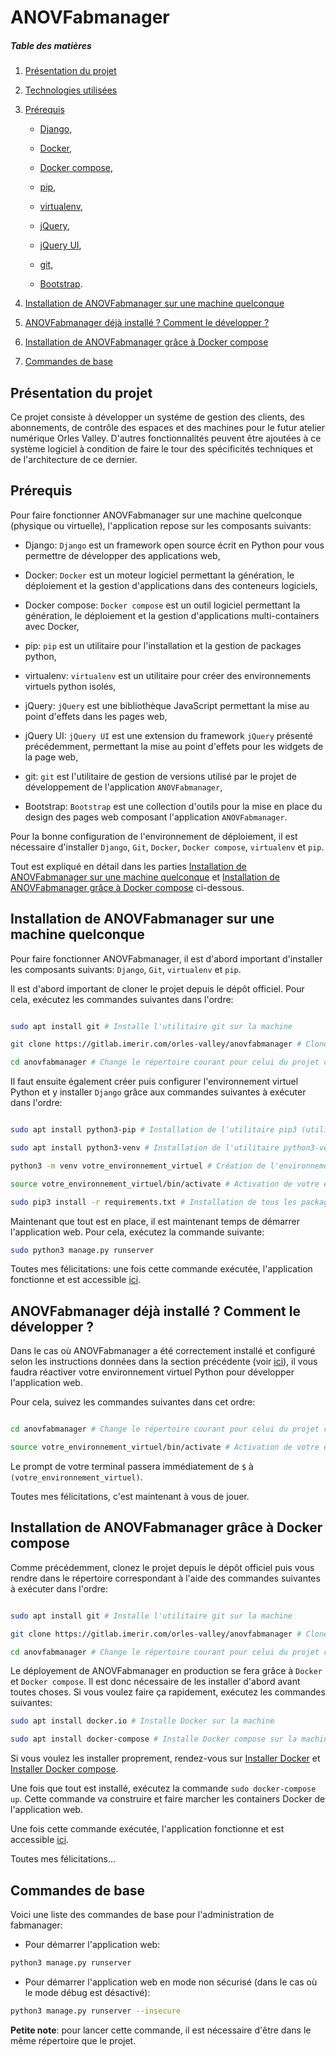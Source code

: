 # ANOVFabmanager

##### Table des matières

1. [Présentation du projet](#presentation_du_projet)

2. [Technologies utilisées](#technologies_utilisées)

3. [Prérequis](#prerequis)

	* [Django](https://www.djangoproject.com),

	* [Docker](https://www.docker.com),

	* [Docker compose](https://docs.docker.com/compose/),

	* [pip](https://pip.pypa.io/en/stable/),

	* [virtualenv](https://python-guide-pt-br.readthedocs.io/fr/latest/dev/virtualenvs.html),

	* [jQuery](https://jquery.com),

	* [jQuery UI](https://jqueryui.com),
	 
	* [git](https://git-scm.com),
 
	* [Bootstrap](https://getbootstrap.com).

4. [Installation de ANOVFabmanager sur une machine quelconque](#installation_de_ANOVFabmanager_sur_une_machine_quelconque)

5. [ANOVFabmanager déjà installé ? Comment le développer ?](#ANOVFabmanager_deja_installe_comment_le_developper)

6. [Installation de ANOVFabmanager grâce à Docker compose](#installation_de_ANOVFabmanager_grace_a_docker_compose)

7. [Commandes de base](#commandes_de_base)

<a name="presentation_du_projet"></a>
## Présentation du projet

Ce projet consiste à développer un systéme de gestion des clients, des abonnements, de contrôle des espaces et des machines pour le futur atelier numérique Orles Valley.
D'autres fonctionnalités peuvent être ajoutées à ce système logiciel à condition de faire le tour des spécificités techniques et de l'architecture de ce dernier.

<a name="prerequis"></a>
## Prérequis

Pour faire fonctionner ANOVFabmanager sur une machine quelconque (physique ou virtuelle), l'application repose sur les composants suivants:

<a name="django"></a>
* Django: `Django` est un framework open source écrit en Python pour vous permettre de développer des applications web,

<a name="docker"></a>
* Docker: `Docker` est un moteur logiciel permettant la génération, le déploiement et la gestion d'applications dans des conteneurs logiciels,

<a name="docker_compose"></a>
* Docker compose: `Docker compose` est un outil logiciel permettant la génération, le déploiement et la gestion d'applications multi-containers avec Docker,

<a name="pip"></a>
* pip: `pip` est un utilitaire pour l'installation et la gestion de packages python,

<a name="virtualenv"></a>
* virtualenv: `virtualenv` est un utilitaire pour créer des environnements virtuels python isolés,

<a name="jquery"></a>
* jQuery: `jQuery` est une bibliothèque JavaScript permettant la mise au point d'effets dans les pages web,

<a name="jqueryui"></a>
* jQuery UI: `jQuery UI` est une extension du framework `jQuery` présenté précédemment, permettant la mise au point d'effets pour les widgets de la page web,

<a name="git"></a> 
* git: `git` est l'utilitaire de gestion de versions utilisé par le projet de développement de l'application `ANOVFabmanager`,

<a name="bootstrap"></a>
* Bootstrap: `Bootstrap` est une collection d'outils pour la mise en place du design des pages web composant l'application `ANOVFabmanager`.

Pour la bonne configuration de l'environnement de déploiement, il est nécessaire d'installer `Django`, `Git`, `Docker`, `Docker compose`, `virtualenv` et `pip`.

Tout est expliqué en détail dans les parties [Installation de ANOVFabmanager sur une machine quelconque](#installation_de_ANOVFabmanager_sur_une_machine_quelconque) et [Installation de ANOVFabmanager grâce à Docker compose](#installation_de_ANOVFabmanager_grace_a_docker_compose) ci-dessous.

<a name="installation_de_ANOVFabmanager_sur_une_machine_quelconque"></a>
## Installation de ANOVFabmanager sur une machine quelconque

Pour faire fonctionner ANOVFabmanager, il est d'abord important d'installer les composants suivants: `Django`, `Git`, `virtualenv` et `pip`.

Il est d'abord important de cloner le projet depuis le dépôt officiel. Pour cela, exécutez les commandes suivantes dans l'ordre:

```bash

sudo apt install git # Installe l'utilitaire git sur la machine

git clone https://gitlab.imerir.com/orles-valley/anovfabmanager # Clone le projet ANOVFabmanager sur la machine

cd anovfabmanager # Change le répertoire courant pour celui du projet cloné anovfabmanager

```
Il faut ensuite également créer puis configurer l'environnement virtuel Python et y installer `Django` grâce aux commandes suivantes à exécuter dans l'ordre:

```bash

sudo apt install python3-pip # Installation de l'utilitaire pip3 (utilitaire pip pour la version 3 de python) pour installer tous les packages python nécessaires

sudo apt install python3-venv # Installation de l'utilitaire python3-venv pour créer et configurer votre environement virtuel

python3 -m venv votre_environnement_virtuel # Création de l'environnement virtuel

source votre_environnement_virtuel/bin/activate # Activation de votre environement virtuel

sudo pip3 install -r requirements.txt # Installation de tous les packages python contenus dans le fichier requirements.txt

```
Maintenant que tout est en place, il est maintenant temps de démarrer l'application web. Pour cela, exécutez la commande suivante:

```bash
sudo python3 manage.py runserver
```
Toutes mes félicitations: une fois cette commande exécutée, l'application fonctionne et est accessible [ici](http://127.0.0.1:8000).

<a name="NOVFabmanager_deja_installe_comment_le_developper"></a>
## ANOVFabmanager déjà installé ? Comment le développer ?

Dans le cas où ANOVFabmanager a été correctement installé et configuré selon les instructions données dans la section précédente (voir [ici](#installation_de_ANOVFabmanager_sur_une_machine_quelconque)), il vous faudra réactiver votre environnement virtuel Python pour développer l'application web.

Pour cela, suivez les commandes suivantes dans cet ordre:

```bash

cd anovfabmanager # Change le répertoire courant pour celui du projet cloné anovfabmanager

source votre_environnement_virtuel/bin/activate # Activation de votre environement virtuel
```
Le prompt de votre terminal passera immédiatement de `$` à `(votre_environnement_virtuel)`.

Toutes mes félicitations, c'est maintenant à vous de jouer.

<a name="installation_de_ANOVFabmanager_grace_a_docker_compose"></a>
## Installation de ANOVFabmanager grâce à Docker compose

Comme précédemment, clonez le projet depuis le dépôt officiel puis vous rendre dans le répertoire correspondant à l'aide des commandes suivantes à exécuter dans l'ordre:

```bash

sudo apt install git # Installe l'utilitaire git sur la machine

git clone https://gitlab.imerir.com/orles-valley/anovfabmanager # Clone le projet ANOVFabmanager sur la machine

cd anovfabmanager # Change le répertoire courant pour celui du projet cloné anovfabmanager

```
Le déployement de ANOVFabmanager en production se fera grâce à `Docker` et `Docker compose`. Il est donc nécessaire de les installer d'abord avant toutes choses.
Si vous voulez faire ça rapidement, exécutez les commandes suivantes:

```bash
sudo apt install docker.io # Installe Docker sur la machine

sudo apt install docker-compose # Installe Docker compose sur la machine
```
Si vous voulez les installer proprement, rendez-vous sur [Installer Docker](https://docs.docker.com/engine/install/ubuntu/) et [Installer Docker compose](https://docs.docker.com/compose/install/).

Une fois que tout est installé, exécutez la commande `sudo docker-compose up`. Cette commande va construire et faire marcher les containers Docker de l'application web.

Une fois cette commande exécutée, l'application fonctionne et est accessible [ici](http://127.0.0.1:8000).

Toutes mes félicitations...

<a name="commandes_de_base"></a>
## Commandes de base

Voici une liste des commandes de base pour l'administration de fabmanager:

* Pour démarrer l'application web:

```bash
python3 manage.py runserver
```
* Pour démarrer l'application web en mode non sécurisé (dans le cas où le mode débug est désactivé):

```bash
python3 manage.py runserver --insecure
```
__Petite note__: pour lancer cette commande, il est nécessaire d'être dans le même répertoire que le projet.
